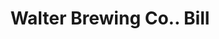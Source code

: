 ---
doi: 10.7916/D86H5VDP
date_other: '1900'
date_other_textual: 1900-1909
form: printed ephemera
genre:
- Invoices
name:
- Walter Brewing Co.
object_in_context_url: https://biggert.cul.columbia.edu/items/view/ave_biggert_00049
subject_hierarchical_geographic:
- Pueblo, Colorado, United States
subject_name:
- Walter Brewing Co.
title: Walter Brewing Co.. Bill
sort_title: Walter Brewing Co.. Bill
call_number: ave_biggert_00049
coordinates:
- 38.26694444444444,-104.62027777777777
pid: ave_biggert_00049
identifiers: ave_biggert_00049
permalink: /biggert/ave_biggert_00049/
layout: iiif-image-page
---